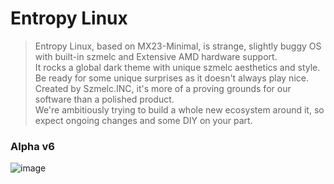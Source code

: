 # Entropy Linux
> Entropy Linux, based on MX23-Minimal, is strange, slightly buggy OS with built-in szmelc and Extensive AMD hardware support. \
It rocks a global dark theme with unique szmelc aesthetics and style.  \
Be ready for some unique surprises as it doesn't always play nice. \
Created by Szmelc.INC, it's more of a proving grounds for our software than a polished product. \
We're ambitiously trying to build a whole new ecosystem around it, so expect ongoing changes and some DIY on your part.

### Alpha v6
![image](https://github.com/user-attachments/assets/243a06c8-79ef-4e37-878b-8edf6bb6d462)
